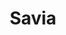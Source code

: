 ---
title: Savia
date: 
draft: false

# descripcion
description : Aros espectaculares! En plata 925 y cristal Swarovski. Simplemente bellísimos.

materials: Plata 925

color: 

dimensions: Largo 3.5cm

code: 01-10-0994

type: "Aros"

categories: []

price: $12.660,00

price_eftvo: $10.760,00

# Images
# first image will be shown in the product page
images:
  # - image: "images/path_to_image"
  # La ubicacion de las imagenes es imagenes/Aros/Aros.Cristal Swarovski/01-10-0994-savia
  - image: "./images/aros/cristal_swarovski/01-10-0994-savia_a.jpg"
  - image: "./images/aros/cristal_swarovski/01-10-0994-savia_b.jpg"
---